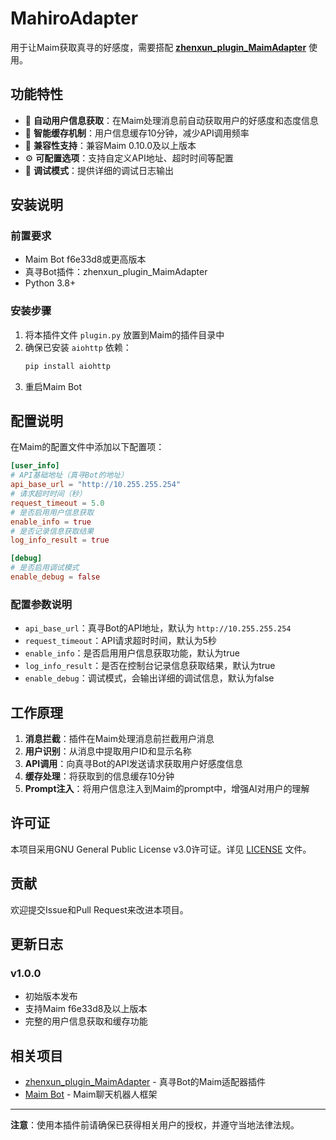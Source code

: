 # MahiroAdapter

用于让Maim获取真寻的好感度，需要搭配 **[zhenxun_plugin_MaimAdapter](https://github.com/ThelevenFD/zhenxun_plugin_MaimAdapter)** 使用。

## 功能特性

- 🔄 **自动用户信息获取**：在Maim处理消息前自动获取用户的好感度和态度信息
- 💾 **智能缓存机制**：用户信息缓存10分钟，减少API调用频率
- 🔧 **兼容性支持**：兼容Maim 0.10.0及以上版本
- ⚙️ **可配置选项**：支持自定义API地址、超时时间等配置
- 🐛 **调试模式**：提供详细的调试日志输出

## 安装说明

### 前置要求

- Maim Bot f6e33d8或更高版本
- 真寻Bot插件：zhenxun_plugin_MaimAdapter
- Python 3.8+

### 安装步骤

1. 将本插件文件 `plugin.py` 放置到Maim的插件目录中
2. 确保已安装 `aiohttp` 依赖：
   ```bash
   pip install aiohttp
   ```
3. 重启Maim Bot

## 配置说明

在Maim的配置文件中添加以下配置项：

```toml
[user_info]
# API基础地址（真寻Bot的地址）
api_base_url = "http://10.255.255.254"
# 请求超时时间（秒）
request_timeout = 5.0
# 是否启用用户信息获取
enable_info = true
# 是否记录信息获取结果
log_info_result = true

[debug]
# 是否启用调试模式
enable_debug = false
```

### 配置参数说明

- `api_base_url`：真寻Bot的API地址，默认为 `http://10.255.255.254`
- `request_timeout`：API请求超时时间，默认为5秒
- `enable_info`：是否启用用户信息获取功能，默认为true
- `log_info_result`：是否在控制台记录信息获取结果，默认为true
- `enable_debug`：调试模式，会输出详细的调试信息，默认为false

## 工作原理

1. **消息拦截**：插件在Maim处理消息前拦截用户消息
2. **用户识别**：从消息中提取用户ID和显示名称
3. **API调用**：向真寻Bot的API发送请求获取用户好感度信息
4. **缓存处理**：将获取到的信息缓存10分钟
5. **Prompt注入**：将用户信息注入到Maim的prompt中，增强AI对用户的理解

## 许可证

本项目采用GNU General Public License v3.0许可证。详见 [LICENSE](LICENSE) 文件。

## 贡献

欢迎提交Issue和Pull Request来改进本项目。

## 更新日志

### v1.0.0

- 初始版本发布
- 支持Maim f6e33d8及以上版本
- 完整的用户信息获取和缓存功能

## 相关项目

- [zhenxun_plugin_MaimAdapter](https://github.com/ThelevenFD/zhenxun_plugin_MaimAdapter) - 真寻Bot的Maim适配器插件
- [Maim Bot](https://github.com/MaiM-with-u/MaiBot) - Maim聊天机器人框架

---

**注意**：使用本插件前请确保已获得相关用户的授权，并遵守当地法律法规。
